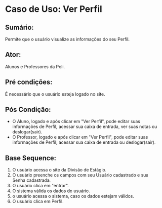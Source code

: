 # Caso de Uso: Ver Perfil

## Sumário: 
Permite que o usuário visualize as informações do seu Perfil.

## Ator:
Alunos e Professores da Poli.

## Pré condições:
É necessário que o usuário esteja logado no site.

## Pós Condição:
* O Aluno, logado e após clicar em "Ver Perfil", pode editar suas informações de Perfil, acessar sua caixa de entrada, ver suas notas ou deslogar(sair).
* O Professor, logado e após clicar em "Ver Perfil", pode editar suas informações de Perfil, acessar sua caixa de entrada ou deslogar(sair).

## Base Sequence:
1. O usuário acessa o site da Divisão de Estágio.
2. O usuário preenche os campos com seu Usuário cadastrado e sua Senha cadastrada.
3. O usuário clica em "entrar".
4. O sistema válida os dados do usuário.
5. o usuário acessa o sistema, caso os dados estejam válidos.
6. O usuário clica em Perfil.
